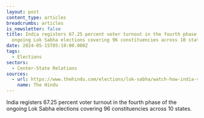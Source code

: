 ```yaml
---
layout: post
content_type: articles
breadcrumbs: articles
is_newsletter: false
title: India registers 67.25 percent voter turnout in the fourth phase of the
  ongoing Lok Sabha elections covering 96 constituencies across 10 states.
date: 2024-05-15T05:19:00.000Z
tags:
  - Elections
sectors:
  - Center-State Relations
sources:
  - url: https://www.thehindu.com/elections/lok-sabha/watch-how-india-voted-during-phase-4-of-lok-sabha-polls-2024/article68174393.ece
    name: The Hindu
---
```

India registers 67.25 percent voter turnout in the fourth phase of the ongoing Lok Sabha elections covering 96 constituencies across 10 states.
